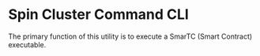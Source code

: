 # Spin Cluster Command CLI

The primary function of this utility is to execute a SmarTC (Smart Contract) executable.

